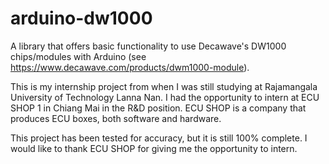 # arduino-dw1000
A library that offers basic functionality to use Decawave's DW1000 chips/modules with Arduino (see https://www.decawave.com/products/dwm1000-module).

This is my internship project from when I was still studying at Rajamangala University of Technology Lanna Nan. I had the opportunity to intern at ECU SHOP 1 in Chiang Mai in the R&D position. ECU SHOP is a company that produces ECU boxes, both software and hardware.

This project has been tested for accuracy, but it is still 100% complete. I would like to thank ECU SHOP for giving me the opportunity to intern.
